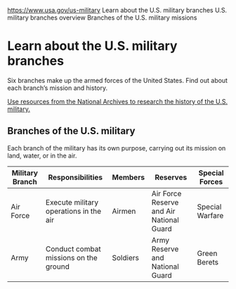 

https://www.usa.gov/us-military
Learn about the U.S. military branches
U.S. military branches overview
Branches of the U.S. military missions

Learn about the U.S. military branches
======================================

Six branches make up the armed forces of the United States. Find out about each branch’s mission and history.

[Use resources from the National Archives to research the history of the U.S. military.](https://www.archives.gov/research/alic/reference/military/american-military-history)

**Branches of the U.S. military**
---------------------------------

Each branch of the military has its own purpose, carrying out its mission on land, water, or in the air.

| Military Branch | Responsibilities | Members | Reserves | Special Forces |
| --- | --- | --- | --- | --- |
| Air Force | Execute military operations in the air | Airmen | Air Force Reserve and Air National Guard | Special Warfare |
| Army | Conduct combat missions on the ground | Soldiers | Army Reserve and National Guard | Green Berets |
